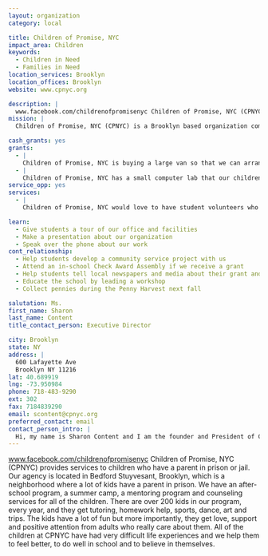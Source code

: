 ```yaml
---
layout: organization
category: local

title: Children of Promise, NYC
impact_area: Children
keywords: 
  - Children in Need
  - Families in Need
location_services: Brooklyn
location_offices: Brooklyn
website: www.cpnyc.org

description: |
  www.facebook.com/childrenofpromisenyc Children of Promise, NYC (CPNYC) provides services to children who have a parent in prison or jail. Our agency is located in Bedford Stuyvesant, Brooklyn, which is a neighborhood where a lot of kids have a parent in prison. We have an after-school program, a summer camp, a mentoring program and counseling services for all of the children. There are over 200 kids in our program, every year, and they get tutoring, homework help, sports, dance, art and trips. The kids have a lot of fun but more importantly, they get love, support and positive attention from adults who really care about them.  All of the children at CPNYC have had very difficult life experiences and we help them to feel better, to do well in school and to believe in themselves. 
mission: |
  Children of Promise, NYC (CPNYC) is a Brooklyn based organization committed to embracing and empowering children of incarcerated parents to break the cycle of intergenerational involvement in the criminal system. CPNYC’s mission is to provide children of prisoners with the guidance, support and the opportunities necessary to effectively develop leadership skills, form positive social relationships and enhance academic performance. Implementing the principles and best practices of youth development, this innovative after-school program infuses a mental health model.

cash_grants: yes
grants: 
  - |
    Children of Promise, NYC is buying a large van so that we can arrange for our children to take trips to visit their parents in prison.  The prisons are far away from NYC and the drive can be very long. Cash grants can help support this program by providing money for us to buy games, books, toys and movies to help make the long bus ride more fun.  
  - |
    Children of Promise, NYC has a small computer lab that our children use for homework help, tutoring and for fun, but the lab room needs to be fixed up and it needs better computers.  Cash grants for this project can help us to buy new furniture, rugs, and to pay for a few new laptop computers and printers. 
service_opp: yes
services: 
  - |
    Children of Promise, NYC would love to have student volunteers who help with fundraising drives. Every penny helps us to help more kids.

learn: 
  - Give students a tour of our office and facilities
  - Make a presentation about our organization
  - Speak over the phone about our work
cont_relationship: 
  - Help students develop a community service project with us
  - Attend an in-school Check Award Assembly if we receive a grant
  - Help students tell local newspapers and media about their grant and/or project with us
  - Educate the school by leading a workshop
  - Collect pennies during the Penny Harvest next fall

salutation: Ms.
first_name: Sharon
last_name: Content
title_contact_person: Executive Director

city: Brooklyn
state: NY
address: |
  600 Lafayette Ave  
  Brooklyn NY 11216
lat: 40.689919
lng: -73.950984
phone: 718-483-9290
ext: 302
fax: 7184839290
email: scontent@cpnyc.org
preferred_contact: email
contact_person_intro: |
  Hi, my name is Sharon Content and I am the founder and President of Children of Promise, NYC. I started the organization 4 years ago because I learned that kids that have a parent in prison need special care and support and that most times, they don't get it. The children in our program have a lot of hurt feelings and painful emotions about their parent who is in prison and sometimes they have a very hard time in school. At CPNYC, we give kids the help they need to deal with their emotions so they can do really well in school and at home.      
---
```

www.facebook.com/childrenofpromisenyc Children of Promise, NYC (CPNYC) provides services to children who have a parent in prison or jail. Our agency is located in Bedford Stuyvesant, Brooklyn, which is a neighborhood where a lot of kids have a parent in prison. We have an after-school program, a summer camp, a mentoring program and counseling services for all of the children. There are over 200 kids in our program, every year, and they get tutoring, homework help, sports, dance, art and trips. The kids have a lot of fun but more importantly, they get love, support and positive attention from adults who really care about them.  All of the children at CPNYC have had very difficult life experiences and we help them to feel better, to do well in school and to believe in themselves. 